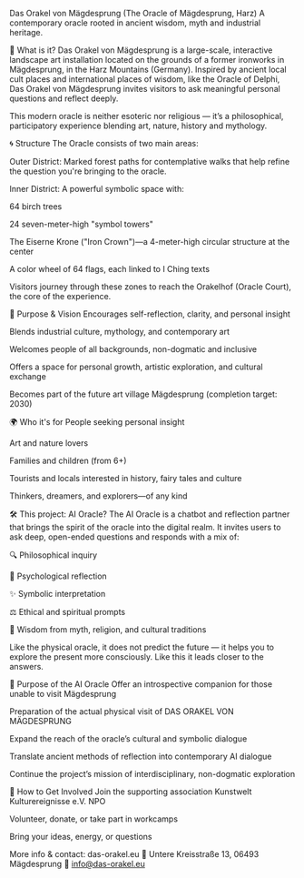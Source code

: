 Das Orakel von Mägdesprung (The Oracle of Mägdesprung, Harz) 
A contemporary oracle rooted in ancient wisdom, myth and industrial heritage.

🌿 What is it?
Das Orakel von Mägdesprung is a large-scale, interactive landscape art installation located on the grounds of a former ironworks in Mägdesprung, in the Harz Mountains (Germany). Inspired by ancient local cult places and international places of wisdom, like the Oracle of Delphi, Das Orakel von Mägdesprung invites visitors to ask meaningful personal questions and reflect deeply.

This modern oracle is neither esoteric nor religious — it’s a philosophical, participatory experience blending art, nature, history and mythology.

🌀 Structure
The Oracle consists of two main areas:

Outer District: Marked forest paths for contemplative walks that help refine the question you're bringing to the oracle.

Inner District: A powerful symbolic space with:

64 birch trees

24 seven-meter-high "symbol towers"

The Eiserne Krone ("Iron Crown")—a 4-meter-high circular structure at the center

A color wheel of 64 flags, each linked to I Ching texts

Visitors journey through these zones to reach the Orakelhof (Oracle Court), the core of the experience.

🎯 Purpose & Vision
Encourages self-reflection, clarity, and personal insight

Blends industrial culture, mythology, and contemporary art

Welcomes people of all backgrounds, non-dogmatic and inclusive

Offers a space for personal growth, artistic exploration, and cultural exchange

Becomes part of the future art village Mägdesprung (completion target: 2030)

🌍 Who it's for
People seeking personal insight

Art and nature lovers

Families and children (from 6+)

Tourists and locals interested in history, fairy tales and culture

Thinkers, dreamers, and explorers—of any kind

🛠 This project: AI Oracle?
The AI Oracle is a chatbot and reflection partner that brings the spirit of the oracle into the digital realm. It invites users to ask deep, open-ended questions and responds with a mix of:

🔍 Philosophical inquiry

🧠 Psychological reflection

✨ Symbolic interpretation

⚖️ Ethical and spiritual prompts

📜 Wisdom from myth, religion, and cultural traditions

Like the physical oracle, it does not predict the future — it helps you to explore the present more consciously. Like this it leads closer to the answers. 

🎯 Purpose of the AI Oracle
Offer an introspective companion for those unable to visit Mägdesprung

Preparation of the actual physical visit of DAS ORAKEL VON MÄGDESPRUNG 

Expand the reach of the oracle’s cultural and symbolic dialogue

Translate ancient methods of reflection into contemporary AI dialogue

Continue the project’s mission of interdisciplinary, non-dogmatic exploration


🤝 How to Get Involved
Join the supporting association Kunstwelt Kulturereignisse e.V. NPO

Volunteer, donate, or take part in workcamps

Bring your ideas, energy, or questions

More info & contact: das-orakel.eu
📍 Untere Kreisstraße 13, 06493 Mägdesprung
📧 info@das-orakel.eu
